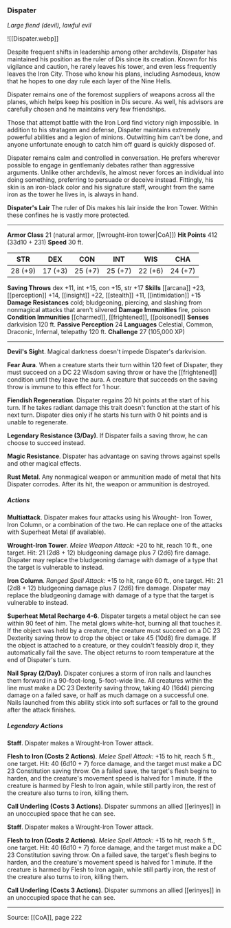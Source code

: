 ### Dispater
_Large fiend (devil), lawful evil_

![[Dispater.webp]]

Despite frequent shifts in leadership among other archdevils, Dispater has maintained his position as the ruler of Dis since its creation. Known for his vigilance and caution, he rarely leaves his tower, and even less frequently leaves the Iron City. Those who know his plans, including Asmodeus, know that he hopes to one day rule each layer of the Nine Hells.

Dispater remains one of the foremost suppliers of weapons across all the planes, which helps keep his position in Dis secure. As well, his advisors are carefully chosen and he maintains very few friendships.

Those that attempt battle with the Iron Lord find victory nigh impossible. In addition to his stratagem and defense, Dispater maintains extremely powerful abilities and a legion of minions. Outwitting him can't be done, and anyone unfortunate enough to catch him off guard is quickly disposed of.

Dispater remains calm and controlled in conversation. He prefers wherever possible to engage in gentlemanly debates rather than aggressive arguments. Unlike other archdevils, he almost never forces an individual into doing something, preferring to persuade or deceive instead. Fittingly, his skin is an iron-black color and his signature staff, wrought from the same iron as the tower he lives in, is always in hand.

**Dispater's Lair** The ruler of Dis makes his lair inside the Iron Tower. Within these confines he is vastly more protected.




---

**Armor Class** 21 (natural armor, [[wrought-iron tower|CoA]])
**Hit Points** 412 (33d10 + 231)
**Speed** 30 ft.

| STR     | DEX     | CON     | INT     | WIS     | CHA     |
|---------|---------|---------|---------|---------|---------|
| 28 (+9) | 17 (+3) | 25 (+7) | 25 (+7) | 22 (+6) | 24 (+7) |

**Saving Throws** dex +11, int +15, con +15, str +17
**Skills** [[arcana]] +23, [[perception]] +14, [[insight]] +22, [[stealth]] +11, [[intimidation]] +15
**Damage Resistances** cold; bludgeoning, piercing, and slashing from nonmagical attacks that aren't silvered
**Damage Immunities** fire, poison
**Condition Immunities** [[charmed]], [[frightened]], [[poisoned]]
**Senses** darkvision 120 ft.
**Passive Perception** 24
**Languages** Celestial, Common, Draconic, Infernal, telepathy 120 ft.
**Challenge** 27 (105,000 XP)

---

**Devil's Sight**. Magical darkness doesn't impede Dispater's darkvision.

**Fear Aura**. When a creature starts their turn within 120 feet of Dispater, they must succeed on a DC 22 Wisdom saving throw or have the [[frightened]] condition until they leave the aura. A creature that succeeds on the saving throw is immune to this effect for 1 hour.

**Fiendish Regeneration**. Dispater regains 20 hit points at the start of his turn. If he takes radiant damage this trait doesn't function at the start of his next turn. Dispater dies only if he starts his turn with 0 hit points and is unable to regenerate.

**Legendary Resistance (3/Day)**. If Dispater fails a saving throw, he can choose to succeed instead.

**Magic Resistance**. Dispater has advantage on saving throws against spells and other magical effects.

**Rust Metal**. Any nonmagical weapon or ammunition made of metal that hits Dispater corrodes. After its hit, the weapon or ammunition is destroyed.

##### Actions
**Multiattack**. Dispater makes four attacks using his Wrought- Iron Tower, Iron Column, or a combination of the two. He can replace one of the attacks with Superheat Metal (if available).

**Wrought-Iron Tower**. _Melee Weapon Attack:_ +20 to hit, reach 10 ft., one target. Hit: 21 (2d8 + 12) bludgeoning damage plus 7 (2d6) fire damage. Dispater may replace the bludgeoning damage with damage of a type that the target is vulnerable to instead.

**Iron Column**. _Ranged Spell Attack:_ +15 to hit, range 60 ft., one target. Hit: 21 (2d8 + 12) bludgeoning damage plus 7 (2d6) fire damage. Dispater may replace the bludgeoning damage with damage of a type that the target is vulnerable to instead.

**Superheat Metal Recharge 4-6**. Dispater targets a metal object he can see within 90 feet of him. The metal glows white-hot, burning all that touches it. If the object was held by a creature, the creature must succeed on a DC 23 Dexterity saving throw to drop the object or take 45 (10d8) fire damage. If the object is attached to a creature, or they couldn't feasibly drop it, they automatically fail the save. The object returns to room temperature at the end of Dispater's turn.

**Nail Spray (2/Day)**. Dispater conjures a storm of iron nails and launches them forward in a 90-foot-long, 5-foot-wide line. All creatures within the line must make a DC 23 Dexterity saving throw, taking 40 (16d4) piercing damage on a failed save, or half as much damage on a successful one. Nails launched from this ability stick into soft surfaces or fall to the ground after the attack finishes.

##### Legendary Actions
**Staff**. Dispater makes a Wrought-Iron Tower attack.

**Flesh to Iron (Costs 2 Actions)**. _Melee Spell Attack:_ +15 to hit, reach 5 ft., one target. Hit: 40 (6d10 + 7) force damage, and the target must make a DC 23 Constitution saving throw. On a failed save, the target's flesh begins to harden, and the creature's movement speed is halved for 1 minute. If the creature is harmed by Flesh to Iron again, while still partly iron, the rest of the creature also turns to iron, killing them.

**Call Underling (Costs 3 Actions)**. Dispater summons an allied [[erinyes]] in an unoccupied space that he can see.

**Staff**. Dispater makes a Wrought-Iron Tower attack.

**Flesh to Iron (Costs 2 Actions)**. _Melee Spell Attack:_ +15 to hit, reach 5 ft., one target. Hit: 40 (6d10 + 7) force damage, and the target must make a DC 23 Constitution saving throw. On a failed save, the target's flesh begins to harden, and the creature's movement speed is halved for 1 minute. If the creature is harmed by Flesh to Iron again, while still partly iron, the rest of the creature also turns to iron, killing them.

**Call Underling (Costs 3 Actions)**. Dispater summons an allied [[erinyes]] in an unoccupied space that he can see.


---

Source: [[CoA]], page 222